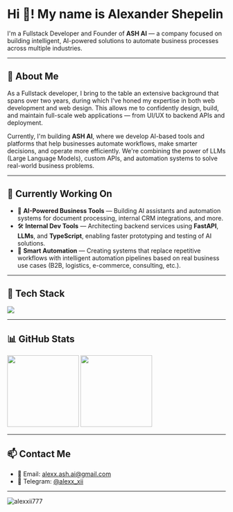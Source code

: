 # Hi 👋! My name is Alexander Shepelin

I'm a Fullstack Developer and Founder of **ASH AI** — a company focused on building intelligent, AI-powered solutions to automate business processes across multiple industries.

---

## 🧠 About Me

As a Fullstack developer, I bring to the table an extensive background that spans over two years, during which I've honed my expertise in both web development and web design. This allows me to confidently design, build, and maintain full-scale web applications — from UI/UX to backend APIs and deployment.

Currently, I'm building **ASH AI**, where we develop AI-based tools and platforms that help businesses automate workflows, make smarter decisions, and operate more efficiently. We're combining the power of LLMs (Large Language Models), custom APIs, and automation systems to solve real-world business problems.

---

## 🚀 Currently Working On

- 🧠 **AI-Powered Business Tools** — Building AI assistants and automation systems for document processing, internal CRM integrations, and more.
- 🛠 **Internal Dev Tools** — Architecting backend services using **FastAPI**, **LLMs**, and **TypeScript**, enabling faster prototyping and testing of AI solutions.
- 🤖 **Smart Automation** — Creating systems that replace repetitive workflows with intelligent automation pipelines based on real business use cases (B2B, logistics, e-commerce, consulting, etc.).

---

## 🧰 Tech Stack

<p align="left">
  <img src="https://skillicons.dev/icons?i=js,ts,react,next,vue,astro,html,css,sass,tailwind,figma,nodejs,express,python,fastapi,postgres,mongodb,docker,git,postman" />
</p>

---

## 📊 GitHub Stats

<p align="left">
  <img src="https://github-readme-stats.vercel.app/api?username=alexxii777&show_icons=true&theme=tokyonight&hide_title=true&hide_border=true" height="165"/>
  <img src="https://github-readme-stats.vercel.app/api/top-langs/?username=alexxii777&layout=compact&theme=tokyonight&hide_border=true" height="165"/>
</p>

---

## 📫 Contact Me

- 📨 Email: alexx.ash.ai@gmail.com  
- 💬 Telegram: [@alexx_xii](https://t.me/alexx_xii)

---

<p align="left">
  <img src="https://komarev.com/ghpvc/?username=alexxii777&label=Profile%20views&color=0e75b6&style=flat" alt="alexxii777" />
</p>
